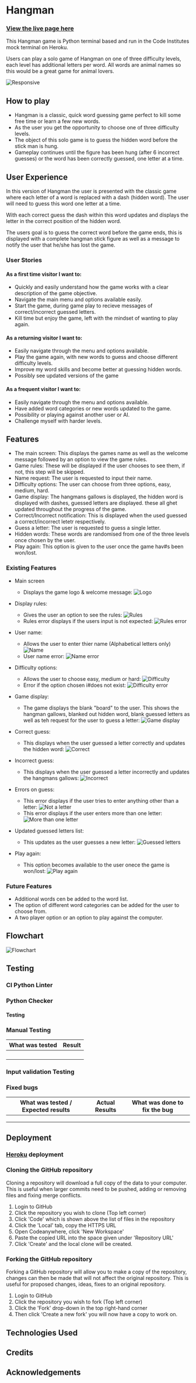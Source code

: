 # Hangman

### [View the live page here](https://hangman-animals-16cd61b71879.herokuapp.com/)

This Hangman game is Python terminal based and run in the Code Institutes mock terminal on Heroku.

Users can play a solo game of Hangman on one of three difficulty levels, each level has additional letters per word. All words are animal names so this would be a great game for animal lovers.

![Responsive](./readme-docs/am-i-responsive.png)

## How to play

- Hangman is a classic, quick word guessing game perfect to kill some free time or learn a few new words.
- As the user you get the opportunity to choose one of three difficulty levels.
- The object of this solo game is to guess the hidden word before the stick man is hung.
- Gameplay continues until the figure has been hung (after 6 incorrect guesses) or the word has been correctly guessed, one letter at a time.

## User Experience

In this version of Hangman the user is presented with the classic game where each letter of a word is replaced with a dash (hidden word).  The user will need to guess this word one letter at a time. 

With each correct guess the dash within this word updates and displays the letter in the correct position of the hidden word.

The users goal is to guess the correct word before the game ends, this is displayed with a complete hangman stick figure as well as a message to notify the user that he/she has lost the game.

### User Stories

#### As a first time visitor I want to:

- Quickly and easily understand how the game works with a clear description of the game objective.
- Navigate the main menu and options available easily.
- Start the game, during game play to recieve messages of correct/incorrect guessed letters.
- Kill time but enjoy the game, left with the mindset of wanting to play again.

#### As a returning visitor I want to:

- Easily navigate through the menu and options available.
- Play the game again, with new words to guess and choose different difficulty levels.
- Improve my word skills and become better at guessing hidden words.
- Possibly see updated versions of the game

#### As a frequent visitor I want to:

- Easily navigate through the menu and options available.
- Have added word categories or new words updated to the game.
- Possibility or playing against another user or AI.
- Challenge myself with harder levels.

## Features

- The main screen: This displays the games name as well as the welcome message followed by an option to view the game rules.
- Game rules: These will be displayed if the user chooses to see them, if not, this step will be skipped.
- Name request: The user is requested to input their name.
- Difficulty options: The user can choose from three options, easy, medium, hard.
- Game display: The hangmans gallows is displayed, the hidden word is displayed with dashes, guessed letters are displayed. these all ghet updated throughout the progress of the game.
- Correct/Incorrect notification: This is displayed when the used guessed a correct/incorrect letetr respectively.
- Guess a letter: The user is requested to guess a single letter.
- Hidden words: These words are randomised from one of the three levels once chosen by the user.
- Play again: This option is given to the user once the game hav#s been won/lost.

### Existing Features

- Main screen
    - Displays the game logo & welcome message:
    ![Logo](./readme-docs/logo-welcome.png)

- Display rules:
    - Gives the user an option to see the rules:
    ![Rules](./readme-docs/rules.png)
    - Rules error displays if the users input is not expected:
    ![Rules error](./readme-docs/rules-error.png)

- User name:
    - Allows the user to enter thier name (Alphabetical letters only)
    ![Name](./readme-docs/user-name.png)
    - User name error:
    ![Name error](./readme-docs/user-name-error.png)

- Difficulty options:
    - Allows the user to choose easy, medium or hard:
    ![Difficulty](./readme-docs/difficulty.png)
    - Error if the option chosen i#does not exist:
    ![Difficulty error](./readme-docs/difficulty-error.png)

- Game display:
    - The game displays the blank "board" to the user. This shows the hangman gallows, blanked out hidden word, blank guessed letters as well as teh request for the user to guess a letter:
    ![Game display](./readme-docs/game-display.png)

- Correct guess:
    - This displays when the user guessed a letter correctly and updates the hidden word:
    ![Correct](./readme-docs/correct.png)

- Incorrect guess:
    - This displays when the user guessed a letter incorrectly and updates the hangmans gallows:
    ![Incorrect](./readme-docs/incorrect.png)

- Errors on guess:
    - This error displays if the user tries to enter anything other than a letter:
    ![Not a letter](./readme-docs/not-letter.png)
    - This error displays if the user enters more than one letter:
    ![More than one letter](./readme-docs/one-letter.png)

- Updated guessed letters list:
    - This updates as the user guesses a new letter:
    ![Guessed letters](./readme-docs/guessed-letters.png)

- Play again:
    - This option becomes available to the user onece the game is won/lost:
    ![Play again](./readme-docs/play-again.png)

### Future Features

- Additional words cen be added to the word list.
- The option of different word categories can be added for the user to choose from.
- A two player option or an option to play against the computer.

## Flowchart
![Flowchart](./readme-docs/flowchart.png)

## Testing

### CI Python Linter

### Python Checker

#### Testing

### Manual Testing

|What was tested|Result|
|---|---|
|||
|||
|||
|||

### Input validation Testing

### Fixed bugs

|What was tested / Expected results|Actual Results|What was done to fix the bug|
|---|---|---|
||||
||||
||||

## Deployment

### [Heroku](https://heroku.com/apps) deployment



### Cloning the GitHub repository

Cloning a repository will download a full copy of the data to your computer. This is useful when larger commits need to be pushed, adding or removing files and fixing merge conflicts.

1. Login to GitHub
2. Click the repository you wish to clone (Top left corner)
3. Click 'Code' which is shown above the list of files in the repository
4. Click the 'Local' tab, copy the HTTPS URL
5. Open Codeanywhere, click 'New Workspace'
6. Paste the copied URL into the space given under 'Repository URL'
7. Click 'Create' and the local clone will be created.

### Forking the GitHub repository

Forking a GitHub repository will allow you to make a copy of the repository, changes can then be made that will not affect the original repository. This is useful for proposed changes, ideas, fixes to an original repository.

1. Login to GitHub
2. Click the repository you wish to fork (Top left corner)
3. Click the 'Fork' drop-down in the top right-hand corner
4. Then click 'Create a new fork' you will now have a copy to work on.

## Technologies Used

## Credits

## Acknowledgements
